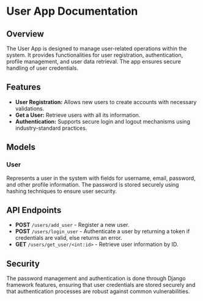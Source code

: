 # User App Documentation

## Overview

The User App is designed to manage user-related operations within the system. It provides functionalities for user registration, authentication, profile management, and user data retrieval. The app ensures secure handling of user credentials.

## Features

- **User Registration:** Allows new users to create accounts with necessary validations.
- **Get a User:** Retrieve users with all its information.
- **Authentication:** Supports secure login and logout mechanisms using industry-standard practices.

## Models
### User
Represents a user in the system with fields for username, email, password, and other profile information. The password is stored securely using hashing techniques to ensure user security.

## API Endpoints

- **POST** `/users/add_user` - Register a new user.
- **POST** `/users/login_user` - Authenticate a user by returning a token if credentials are valid, else returns an error.
- **GET** `/users/get_user/<int:id>` - Retrieve user information by ID.

## Security

The password management and authentication is done through Django framework features, ensuring that user credentials are stored securely and that authentication processes are robust against common vulnerabilities. 

